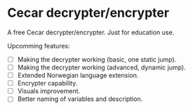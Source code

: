 # Cecar decrypter/encrypter
A free Cecar decrypter/encrypter. Just for education use.

Upcomming features:
- [ ] Making the decrypter working (basic, one static jump).
- [ ] Making the decrypter working (advanced, dynamic jump).
- [ ] Extended Norwegian language extension.
- [ ] Encrypter capability.
- [ ] Visuals improvement.
- [ ] Better naming of variables and description.
